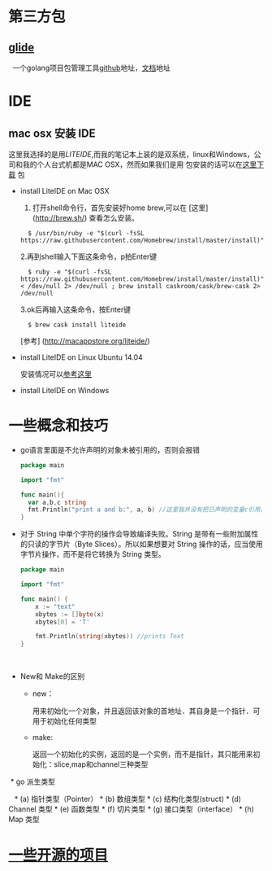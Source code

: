 
# 第三方包

## [glide](https://glide.sh/)

   一个golang项目包管理工具[github](https://github.com/Masterminds/glide)地址，[文档](https://glide.readthedocs.io/en/latest/commands/)地址
   
# IDE

## mac osx 安装 IDE

  这里我选择的是用*LITEIDE*,而我的笔记本上装的是双系统，linux和Windows，公司和我的个人台式机都是MAC OSX，然而如果我们是用
  包安装的话可以在[这里下载](http://golangtc.com/download/liteide) 包
  
  * install LiteIDE on Mac OSX
  
    1. 打开shell命令行，首先安装好home brew,可以在 [这里] (http://brew.sh/) 查看怎么安装。
      
      ```
        $ /usr/bin/ruby -e "$(curl -fsSL https://raw.githubusercontent.com/Homebrew/install/master/install)"
      ```
    2.再到shell输入下面这条命令，p拍Enter键
    
      ```
        $ ruby -e "$(curl -fsSL https://raw.githubusercontent.com/Homebrew/install/master/install)" < /dev/null 2> /dev/null ; brew install caskroom/cask/brew-cask 2> /dev/null
      ```
    3.ok后再输入这条命令，按Enter键
    
      ```
        $ brew cask install liteide
      ```
      [参考] (http://macappstore.org/liteide/)
    
  * install LiteIDE on Linux Ubuntu 14.04
  
    安装情况可以[参考这里](http://studygolang.com/articles/3267)
    

  * install LiteIDE on Windows
  
  # 一些概念和技巧
  * go语言里面是不允许声明的对象未被引用的，否则会报错
    
      ```go
      package main

      import "fmt"
     
      func main(){
        var a,b,c string
        fmt.Println("print a and b:", a, b) //这里我并没有把已声明的变量c引用，所以是会报错，因为GO里面不允许出现未被应用的对象占用内存
      }
      ```

  * 对于 String 中单个字符的操作会导致编译失败。String 是带有一些附加属性的只读的字节片（Byte Slices）。所以如果想要对 String 操作的话，应当使用字节片操作，而不是将它转换为 String 类型。
  
      ```go
      package main

      import "fmt"

      func main() {  
          x := "text"
          xbytes := []byte(x)
          xbytes[0] = 'T'

          fmt.Println(string(xbytes)) //prints Text
      }
      ```
  
  * New和 Make的区别
     
     * new：
       
       用来初始化一个对象，并且返回该对象的首地址．其自身是一个指针．可用于初始化任何类型
     
     * make:
        
        返回一个初始化的实例，返回的是一个实例，而不是指针，其只能用来初始化：slice,map和channel三种类型


  * go 派生类型
   
    * (a) 指针类型（Pointer）
    * (b) 数组类型
    * (c) 结构化类型(struct)
    * (d) Channel 类型
    * (e) 函数类型
    * (f) 切片类型
    * (g) 接口类型（interface）
    * (h) Map 类型



# [一些开源的项目](http://blog.csdn.net/hackstoic/article/details/52008307)






